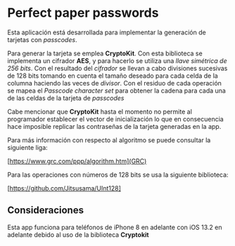 # Perfect paper passwords

Esta aplicación está desarrollada para implementar la generación de tarjetas con *passcodes*.

Para generar la tarjeta se emplea **CryptoKit**. Con esta biblioteca se implementa un cifrador **AES**, y para hacerlo se utiliza una *llave simétrica de 256 bits*. Con el resultado del *cifrador* se llevan a cabo divisiones sucesivas de 128 bits tomando en cuenta el tamaño deseado para cada celda de la columna haciendo las veces de *divisor*. Con el residuo de cada operación se mapea el *Passcode character set* para obtener la cadena para cada una de las celdas de la tarjeta de *passcodes*

Cabe mencionar que **CryptoKit** hasta el momento no permite al programador establecer el vector de inicialización lo que en consecuencia hace imposible replicar las contraseñas de la tarjeta generadas en la app.

Para más información con respecto al algoritmo se puede consultar la siguiente liga:

[https://www.grc.com/ppp/algorithm.htm](GRC)

Para las operaciones con números de 128 bits se usa la siguiente biblioteca: 

[https://github.com/Jitsusama/UInt128]


## Consideraciones

Esta app funciona para teléfonos de iPhone 8 en adelante  con iOS 13.2 en adelante debido al uso de la biblioteca **Cryptokit**